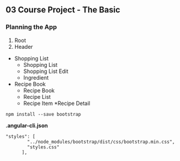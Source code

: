 ## 03 Course Project - The Basic

### Planning the App

1. Root
2. Header
  * Shopping List
    * Shopping List
    * Shopping List Edit
    * Ingredient
  * Recipe Book
    * Recipe Book
    * Recipe List
    * Recipe Item
    *Recipe Detail

```
npm install --save bootstrap
``` 

__.angular-cli.json__
```
"styles": [
        "../node_modules/bootstrap/dist/css/bootstrap.min.css",
        "styles.css"
      ],
```